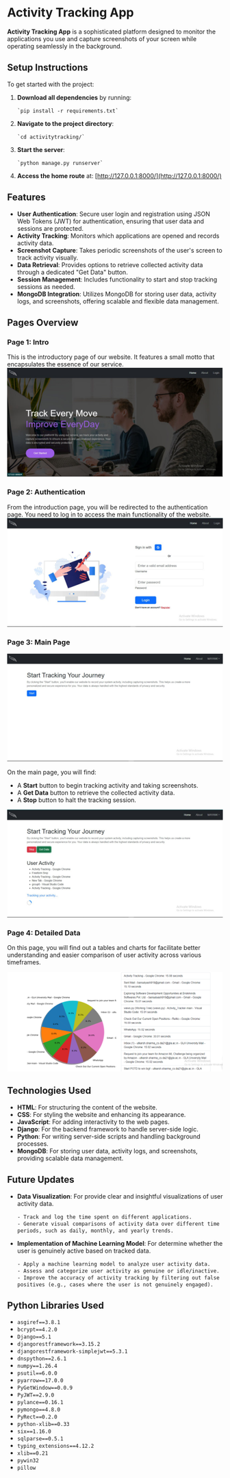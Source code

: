 
# Activity Tracking App

**Activity Tracking App** is a sophisticated platform designed to monitor the applications you use and capture screenshots of your screen while operating seamlessly in the background.

## Setup Instructions

To get started with the project:

1.  **Download all dependencies** by running:
    
        `pip install -r requirements.txt` 
    
2.  **Navigate to the project directory**:
    
        `cd activitytracking/` 
    
3.  **Start the server**:

        `python manage.py runserver` 
    
5.  **Access the home route** at: [http://127.0.0.1:8000/](http://127.0.0.1:8000/)
    
## Features

-   **User Authentication**: Secure user login and registration using JSON Web Tokens (JWT) for authentication, ensuring that user data and sessions are protected.
-   **Activity Tracking**: Monitors which applications are opened and records activity data.
-   **Screenshot Capture**: Takes periodic screenshots of the user's screen to track activity visually.
-   **Data Retrieval**: Provides options to retrieve collected activity data through a dedicated "Get Data" button.
-   **Session Management**: Includes functionality to start and stop tracking sessions as needed.
-   **MongoDB Integration**: Utilizes MongoDB for storing user data, activity logs, and screenshots, offering scalable and flexible data management.

## Pages Overview

### Page 1: Intro

This is the introductory page of our website. It features a small motto that encapsulates the essence of our service.
![Page-1](images/first.jpeg)

### Page 2: Authentication

From the introduction page, you will be redirected to the authentication page. You need to log in to access the main functionality of the website.
![Page-2](images/second.jpeg)

### Page 3: Main Page
![Page-3](images/third.jpeg)

On the main page, you will find:

-   A **Start** button to begin tracking activity and taking screenshots.
-   A **Get Data** button to retrieve the collected activity data.
-   A **Stop** button to halt the tracking session.
     
![Page-3(1)](images/thirdd.jpeg)

### Page 4: Detailed Data
On this page, you will find out a tables and charts for facilitate better understanding and easier comparison of user activity across various timeframes.

![Page-2](images/2024-09-02.png)

## Technologies Used

-   **HTML**: For structuring the content of the website.
-   **CSS**: For styling the website and enhancing its appearance.
-   **JavaScript**: For adding interactivity to the web pages.
-   **Django**: For the backend framework to handle server-side logic.
-   **Python**: For writing server-side scripts and handling background processes.
- **MongoDB**: For storing user data, activity logs, and screenshots, providing scalable data management.


## Future Updates

-   **Data Visualization**: For provide clear and insightful visualizations of user activity data.

        - Track and log the time spent on different applications.
        - Generate visual comparisons of activity data over different time periods, such as daily, monthly, and yearly trends.
-   **Implementation of Machine Learning Model**: For determine whether the user is genuinely active based on tracked data.

        - Apply a machine learning model to analyze user activity data.
        - Assess and categorize user activity as genuine or idle/inactive.
        - Improve the accuracy of activity tracking by filtering out false positives (e.g., cases where the user is not genuinely engaged).

## Python Libraries Used

-   `asgiref==3.8.1`
-   `bcrypt==4.2.0`
-   `Django==5.1`
-   `djangorestframework==3.15.2`
-   `djangorestframework-simplejwt==5.3.1`
-   `dnspython==2.6.1`
-   `numpy==1.26.4`
-   `psutil==6.0.0`
-   `pyarrow==17.0.0`
-   `PyGetWindow==0.0.9`
-   `PyJWT==2.9.0`
-   `pylance==0.16.1`
-   `pymongo==4.8.0`
-   `PyRect==0.2.0`
-   `python-xlib==0.33`
-   `six==1.16.0`
-   `sqlparse==0.5.1`
-   `typing_extensions==4.12.2`
-   `xlib==0.21`
-   `pywin32`
-   `pillow`
